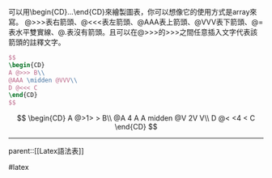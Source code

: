 可以用\\begin{CD}...\\end{CD}來繪製圖表，你可以想像它的使用方式是array來寫。
@>>>表右箭頭、@<<<表左箭頭、@AAA表上箭頭、@VVV表下箭頭、@=表水平雙實線、@.表沒有箭頭。且可以在@\>\>\>的\>\>\>之間任意插入文字代表該箭頭的註釋文字。
```latex
$$
\begin{CD}
A @>>> B\\
@AAA \midden @VVV\\
D @<<< C 
\end{CD}
$$
```
$$
\begin{CD}
A @>1> > B\\
@A 4 A A midden @V 2V V\\
D @< <4 < C 
\end{CD}
$$
- - -
parent::[[Latex語法表]]

#latex